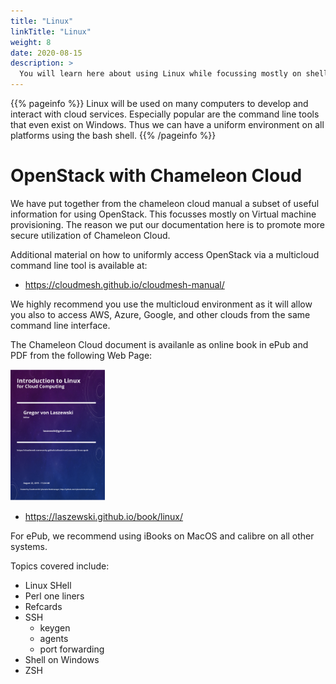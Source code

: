 ```yaml
---
title: "Linux"
linkTitle: "Linux"
weight: 8
date: 2020-08-15
description: >
  You will learn here about using Linux while focussing mostly on shell command line usage.
---
```


{{% pageinfo %}}
Linux will be used on many computers to develop and interact with cloud services. Especially popular are the command line tools that even exist on Windows. Thus we can have a uniform environment on all platforms using the bash shell.
{{% /pageinfo %}}

# OpenStack with Chameleon Cloud

We have put together from the chameleon cloud manual a subset of
useful information for using OpenStack. This focusses mostly
on Virtual machine provisioning. The reason we put our 
documentation here is to promote more secure utilization of Chameleon
Cloud.

Additional material on how to uniformly access OpenStack via a multicloud command line tool is available at:

* https://cloudmesh.github.io/cloudmesh-manual/

We highly recommend you use the multicloud environment as it will
allow you also to access AWS, Azure, Google, and other clouds from the
same command line interface.


The Chameleon Cloud document is availanle as online book in ePub and PDF from the
following Web Page:

[<img class="special-img-class" style="width:30%" src="https://raw.githubusercontent.com/laszewski/laszewski.github.io/master/book/linux/featured.png"/>](https://laszewski.github.io/book/linux/)


* <https://laszewski.github.io/book/linux/>

For ePub, we recommend using iBooks on MacOS and calibre on all other systems.

Topics covered include:

* Linux SHell
* Perl one liners
* Refcards
* SSH
  * keygen
  * agents
  * port forwarding
* Shell on Windows
* ZSH
  
